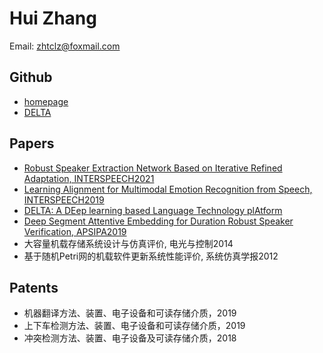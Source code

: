 # Hui Zhang

Email: zhtclz@foxmail.com

## Github

* [homepage](https://github.com/zh794390558)
* [DELTA](https://github.com/didi/delta)

## Papers
* [Robust Speaker Extraction Network Based on Iterative Refined Adaptation, INTERSPEECH2021](https://arxiv.org/abs/2011.02102)
* [Learning Alignment for Multimodal Emotion Recognition from Speech, INTERSPEECH2019](https://arxiv.org/abs/1909.05645)
* [DELTA: A DEep learning based Language Technology plAtform](https://arxiv.org/abs/1908.01853)
* [Deep Segment Attentive Embedding for Duration Robust Speaker Verification, APSIPA2019](https://arxiv.org/abs/1811.00883)
* 大容量机载存储系统设计与仿真评价, 电光与控制2014
* 基于随机Petri网的机载软件更新系统性能评价, 系统仿真学报2012

## Patents

* 机器翻译方法、装置、电子设备和可读存储介质，2019
* 上下车检测方法、装置、电子设备和可读存储介质，2019
* 冲突检测方法、装置、电子设备及可读存储介质，2018
